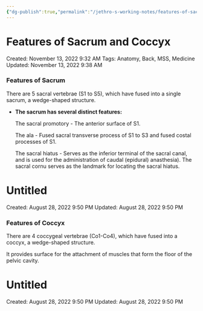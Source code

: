 ```yaml
---
{"dg-publish":true,"permalink":"/jethro-s-working-notes/features-of-sacrum-and-coccyx/","dgPassFrontmatter":true}
---
```



# Features of Sacrum and Coccyx

Created: November 13, 2022 9:32 AM
Tags: Anatomy, Back, MSS, Medicine
Updated: November 13, 2022 9:38 AM

### Features of Sacrum

There are 5 sacral vertebrae (S1 to S5), which have fused into a single sacrum, a wedge-shaped structure.

- **********************************************************************************The sacrum has several distinct features:**********************************************************************************
    
    The sacral promotory - The anterior surface of S1.
    
    The ala - Fused sacral transverse process of S1 to S3 and fused costal processes of S1.
    
    The sacral hiatus - Serves as the inferior terminal of the sacral canal, and is used for the administration of caudal (epidural) anasthesia). The sacral cornu serves as the landmark for locating the sacral hiatus.
    
    
<div class="transclusion internal-embed is-loaded"><div class="markdown-embed">





# Untitled

Created: August 28, 2022 9:50 PM
Updated: August 28, 2022 9:50 PM

</div></div>

    

### Features of Coccyx

There are 4 coccygeal vertebrae (Co1-Co4), which have fused into a coccyx, a wedge-shaped structure.

It provides surface for the attachment of muscles that form the floor of the pelvic cavity.


<div class="transclusion internal-embed is-loaded"><div class="markdown-embed">





# Untitled

Created: August 28, 2022 9:50 PM
Updated: August 28, 2022 9:50 PM

</div></div>

